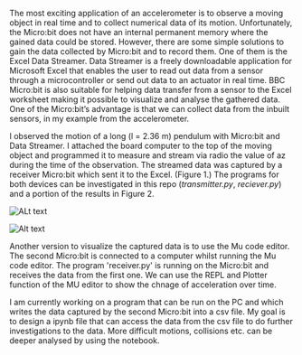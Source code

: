 The most exciting application of an accelerometer is to observe a moving object in real time and to collect numerical data of its motion. Unfortunately, the Micro:bit does not have an internal permanent memory where the gained data could be stored. However, there are some simple solutions to gain the data collected by Micro:bit and to record them. One of them is the Excel Data Streamer. Data Streamer is a freely downloadable application for Microsoft Excel that enables the user to read out data from a sensor through a microcontroller or send out data to an actuator in real time. BBC Micro:bit is also suitable for helping data transfer from a sensor to the Excel worksheet making it possible to visualize and analyse the gathered data. One of the Micro:bit’s advantage is that we can collect data from the inbuilt sensors, in my example from the accelerometer.

I observed the motion of a long (l = 2.36 m) pendulum with Micro:bit and Data Streamer. I attached the board computer to the top of the moving object and programmed it to measure and stream via radio the value of az during the time of the observation. The streamed data was captured by a receiver Micro:bit which sent it to the Excel. (Figure 1.) The programs for both devices can be investigated in this repo (*transmitter.py*, *reciever.py*) and a portion of the results in Figure 2.

![ALt text](https://github.com/tmattila77/Microbit-projects/blob/main/Getting%20accelerometer%20data%20in%20real%20time/Figure1.png "Figure1")

![Alt text](https://github.com/tmattila77/Microbit-projects/blob/main/Getting%20accelerometer%20data%20in%20real%20time/Figure2.JPG "Figure2")

Another version to visualize the captured data is to use the Mu code editor. The second Micro:bit is connected to a computer whilst running the Mu code editor. The program 'receiver.py' is running on the Micro:bit and receives the data from the first one. We can use the REPL and Plotter function of the MU editor to show the chnage of acceleration over time.

I am currently working on a program that can be run on the PC and which writes the data captured by the second Micro:bit into a csv file. My goal is to design a ipynb file that can access the data from the csv file to do further investigations to the data. More difficult motions, collisions etc. can be deeper analysed by using the notebook. 
